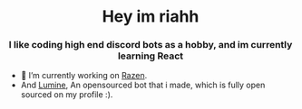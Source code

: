 
<h1 align="center">Hey im riahh</h1>
<h3 align="center">I like coding high end discord bots as a hobby, and im currently learning React</h3>



- 🔭 I’m currently working on [Razen](https://rialabs.xyz/discord).
- And [Lumine](https://rialabs.xyz/discord), An opensourced bot that i made, which is fully open sourced on my profile :).



